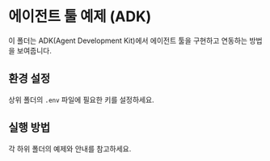 # 에이전트 툴 예제 (ADK)

이 폴더는 ADK(Agent Development Kit)에서 에이전트 툴을 구현하고 연동하는 방법을 보여줍니다.

## 환경 설정
상위 폴더의 `.env` 파일에 필요한 키를 설정하세요.

## 실행 방법
각 하위 폴더의 예제와 안내를 참고하세요.
